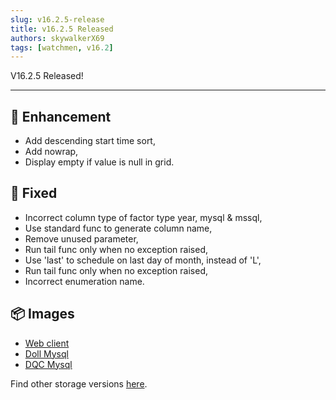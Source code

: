 ```yaml
---
slug: v16.2.5-release  
title: v16.2.5 Released  
authors: skywalkerX69
tags: [watchmen, v16.2]
---
```


V16.2.5 Released!

---

## 📜 Enhancement
- Add descending start time sort,
- Add nowrap,
- Display empty if value is null in grid.

## 🔧 Fixed
- Incorrect column type of factor type year, mysql & mssql,
- Use standard func to generate column name,
- Remove unused parameter,
- Run tail func only when no exception raised,
- Use 'last' to schedule on last day of month, instead of 'L',
- Run tail func only when no exception raised,
- Incorrect enumeration name.


## 📦 Images
- [Web client](https://github.com/Indexical-Metrics-Measure-Advisory/watchmen/pkgs/container/watchmen-web-client/40067122?tag=16.2.5)
- [Doll Mysql](https://github.com/Indexical-Metrics-Measure-Advisory/watchmen/pkgs/container/watchmen-matryoshka-doll-mysql/40068098?tag=16.2.5)
- [DQC Mysql](https://github.com/Indexical-Metrics-Measure-Advisory/watchmen/pkgs/container/watchmen-matryoshka-dqc-mysql/40068391?tag=16.2.5)

Find other storage versions [here](https://github.com/orgs/Indexical-Metrics-Measure-Advisory/packages?repo_name=watchmen).

